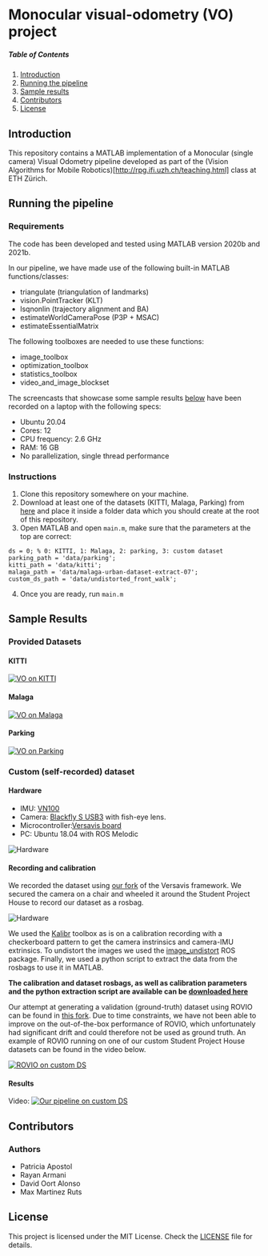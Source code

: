 
# Monocular visual-odometry (VO) project

##### Table of Contents
1. [Introduction](#intro)
2. [Running the pipeline](#runpipeline)
3. [Sample results](#results)
4. [Contributors](#contributors)
5. [License](#license)

<a name="intro"></a>
## Introduction
This repository contains a MATLAB implementation of a Monocular (single camera) Visual Odometry pipeline developed as part of the  (Vision Algorithms for Mobile Robotics)[http://rpg.ifi.uzh.ch/teaching.html] class at ETH Zürich. 

<a name="runpipeline"></a>
## Running the pipeline
### Requirements
The code has been developed and tested using MATLAB version 2020b and 2021b. 

In our pipeline, we have made use of the following built-in MATLAB functions/classes:
* triangulate (triangulation of landmarks)
* vision.PointTracker (KLT)
* lsqnonlin (trajectory alignment and BA)
* estimateWorldCameraPose (P3P + MSAC)
* estimateEssentialMatrix 

The following toolboxes are needed to use these functions:
* image_toolbox
* optimization_toolbox
* statistics_toolbox
* video_and_image_blockset


The screencasts that showcase some sample results [below](#results) have been recorded on a laptop with the following specs:
* Ubuntu 20.04
* Cores: 12
* CPU frequency: 2.6 GHz
* RAM: 16 GB
* No parallelization, single thread performance

### Instructions
1. Clone this repository somewhere on your machine.
2. Download at least one of the datasets (KITTI, Malaga, Parking) from [here](http://rpg.ifi.uzh.ch/teaching.html) and place it inside a folder data which you should create at the root of this repository.
3. Open MATLAB and open `main.m`, make sure that the parameters at the top are correct:
```
ds = 0; % 0: KITTI, 1: Malaga, 2: parking, 3: custom dataset
parking_path = 'data/parking';
kitti_path = 'data/kitti';
malaga_path = 'data/malaga-urban-dataset-extract-07';
custom_ds_path = 'data/undistorted_front_walk';
```
4. Once you are ready, run `main.m`

<a name="results"><a/>
## Sample Results
<!-- Link to screencasts for provided datasets and for custom dataset as well, do so by creating a link from a screenshot of the CO figs -->
### Provided Datasets
#### KITTI
[![VO on KITTI](img/Kitti_Trajectory_850.png)](https://youtu.be/bWwDb8NHPA8)

#### Malaga
[![VO on Malaga](img/Malaga_Trajectory.png)](https://youtu.be/W0WMp_IZUm4)

#### Parking
[![VO on Parking](img/Parking_Trajectory.png)](https://youtu.be/UbXol985Pug)

### Custom (self-recorded) dataset

#### Hardware
* IMU: [VN100](https://www.vectornav.com/products/detail/vn-100)
* Camera: [Blackfly S USB3](https://www.flir.eu/products/blackfly-s-usb3/) with fish-eye lens.
* Microcontroller:[Versavis board](https://github.com/ethz-asl/versavis)
* PC: Ubuntu 18.04 with ROS Melodic 
  
![Hardware](img/Hardware1.jpeg)

#### Recording and calibration 
We recorded the dataset using [our fork](https://github.com/RobohouseHQ/versavis) of the Versavis framework. We secured the camera on a chair and wheeled it around the Student Project House to record our dataset as a rosbag. 
  
![Hardware](img/path.png)
  
We used the [Kalibr](https://github.com/ethz-asl/kalibr/tree/fix/18.04) toolbox as is on a calibration recording with a checkerboard pattern to get the camera instrinsics and camera-IMU extrinsics. To undistort the images we used the [image_undistort](https://github.com/ethz-asl/image_undistort) ROS package. Finally, we used a python script to extract the data from the rosbags to use it in MATLAB.

 **The calibration and dataset rosbags, as well as calibration parameters and the python extraction script are available can be [downloaded here](https://drive.google.com/file/d/1MV3-MhPpD8kvCPuly7KoNCw_j9cA4dab/view?usp=sharing)**

Our attempt at generating a validation (ground-truth) dataset using ROVIO can be found in [this fork](https://github.com/RobohouseHQ/rovio). Due to time constraints, we have not been able to improve on the out-of-the-box performance of ROVIO, which unfortunately had significant drift and could therefore not be used as ground truth. An example of ROVIO running on one of our custom Student Project House datasets can be found in the video below.

[![ROVIO on custom DS](img/ROVIO_on_custom_ds.jpeg)](https://youtu.be/_WUWks9dkYk)

  
#### Results
Video: 
[![Our pipeline on custom DS](img/results_custom.png)](https://youtu.be/_GsoLh_7jjc)

<a name="contributors"><a/>
## Contributors
### Authors
+ Patricia Apostol
+ Rayan Armani
+ David Oort Alonso
+ Max Martinez Ruts

<a name="license"><a/>
## License
This project is licensed under the MIT License. Check the [LICENSE](LICENSE) file for details.
